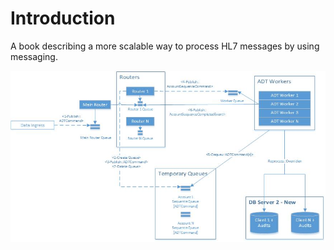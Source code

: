 # Introduction

A book describing a more scalable way to process HL7 messages by using messaging.

![](pas-message-processing-model-future-1.jpg)
